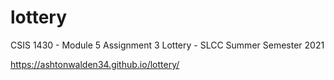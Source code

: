 # lottery
CSIS 1430 - Module 5 Assignment 3 Lottery - SLCC Summer Semester 2021

 https://ashtonwalden34.github.io/lottery/
